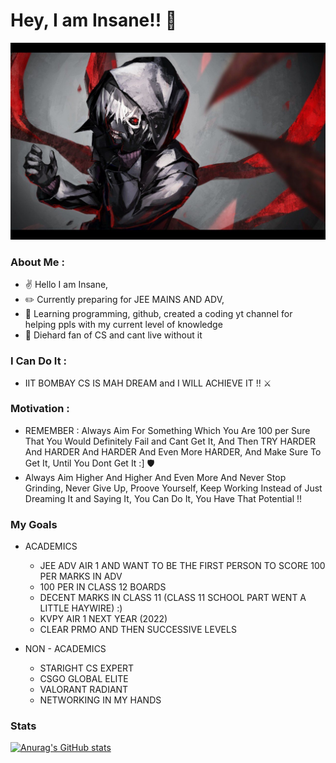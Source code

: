 # Hey, I am Insane!! :wave:	

<img src="header-image.jpg">

### About Me :
* :v:	         Hello I am Insane,
* :pencil2:	   Currently preparing for JEE MAINS AND ADV,
* :blue_heart:	Learning programming, github, created a coding yt channel for helping ppls with my current level of knowledge 
* :dart:	      Diehard fan of CS and cant live without it

### I Can Do It :
* IIT BOMBAY CS IS MAH DREAM and I WILL ACHIEVE IT !! :crossed_swords:	

### Motivation :
* REMEMBER : Always Aim For Something Which You Are 100 per Sure That You Would Definitely Fail and Cant Get It, And Then TRY HARDER And HARDER And HARDER And Even More HARDER, And Make Sure To Get It, Until You Dont Get It :] :shield: 
* Always Aim Higher And Higher And Even More And Never Stop Grinding, Never Give Up, Proove Yourself, Keep Working Instead of Just Dreaming It and Saying It, You Can Do It, You   Have That Potential !!

### My Goals

* ACADEMICS
  * JEE ADV AIR 1 AND WANT TO BE THE FIRST PERSON TO SCORE 100 PER MARKS IN ADV
  * 100 PER IN CLASS 12 BOARDS
  * DECENT MARKS IN CLASS 11 (CLASS 11 SCHOOL PART WENT A LITTLE HAYWIRE) :)
  * KVPY AIR 1 NEXT YEAR (2022)
  * CLEAR PRMO AND THEN SUCCESSIVE LEVELS

* NON - ACADEMICS
  * STARIGHT CS EXPERT
  * CSGO GLOBAL ELITE  
  * VALORANT RADIANT
  * NETWORKING IN MY HANDS



### Stats
[![Anurag's GitHub stats](https://github-readme-stats.vercel.app/api?username=1909INSANE)](https://github.com/anuraghazra/github-readme-stats)

